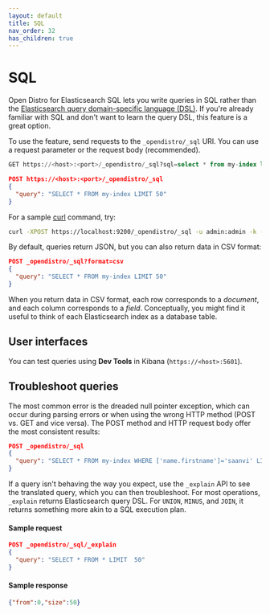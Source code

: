 ```yaml
---
layout: default
title: SQL
nav_order: 32
has_children: true
---
```


# SQL

Open Distro for Elasticsearch SQL lets you write queries in SQL rather than the [Elasticsearch query domain-specific language (DSL)](../elasticsearch/full-text). If you're already familiar with SQL and don't want to learn the query DSL, this feature is a great option.

To use the feature, send requests to the `_opendistro/_sql` URI. You can use a request parameter or the request body (recommended).

```sql
GET https://<host>:<port>/_opendistro/_sql?sql=select * from my-index limit 50
```

```json
POST https://<host>:<port>/_opendistro/_sql
{
  "query": "SELECT * FROM my-index LIMIT 50"
}
```

For a sample [curl](https://curl.haxx.se/) command, try:

```bash
curl -XPOST https://localhost:9200/_opendistro/_sql -u admin:admin -k -d '{"query": "SELECT * FROM kibana_sample_data_flights LIMIT 10"}' -H 'Content-Type: application/json'
```

By default, queries return JSON, but you can also return data in CSV format:

```json
POST _opendistro/_sql?format=csv
{
  "query": "SELECT * FROM my-index LIMIT 50"
}
```

When you return data in CSV format, each row corresponds to a *document*, and each column corresponds to a *field*. Conceptually, you might find it useful to think of each Elasticsearch index as a database table.


## User interfaces

You can test queries using **Dev Tools** in Kibana (`https://<host>:5601`).


## Troubleshoot queries

The most common error is the dreaded null pointer exception, which can occur during parsing errors or when using the wrong HTTP method (POST vs. GET and vice versa). The POST method and HTTP request body offer the most consistent results:

```json
POST _opendistro/_sql
{
  "query": "SELECT * FROM my-index WHERE ['name.firstname']='saanvi' LIMIT 5"
}
```

If a query isn't behaving the way you expect, use the `_explain` API to see the translated query, which you can then troubleshoot. For most operations, `_explain` returns Elasticsearch query DSL. For `UNION`, `MINUS`, and `JOIN`, it returns something more akin to a SQL execution plan.


#### Sample request

```json
POST _opendistro/_sql/_explain
{
  "query": "SELECT * FROM * LIMIT  50"
}
```


#### Sample response

```json
{"from":0,"size":50}
```
